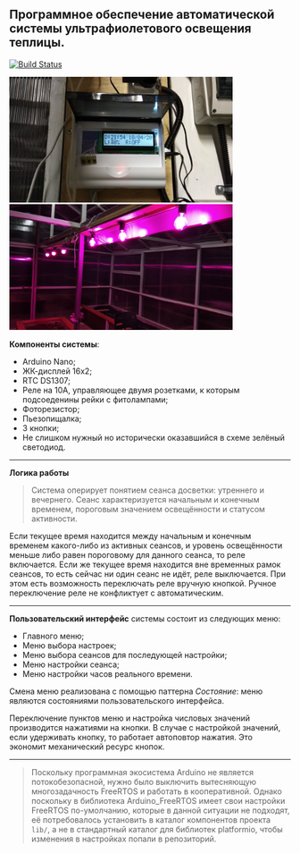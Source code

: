 ## Программное обеспечение автоматической системы ультрафиолетового освещения теплицы.

[![Build Status](https://travis-ci.org/Danya0x07/UV_LightingAutomation.svg?branch=master)](https://travis-ci.org/Danya0x07/UV_LightingAutomation)

<img src="./img1.jpg" width="400"><img src="./img2.jpg" width="400">

**Компоненты системы**:
- Arduino Nano;
- ЖК-дисплей 16х2;
- RTC DS1307;
- Реле на 10А, управляющее двумя розетками, к которым подсоеденины рейки с фитолампами;
- Фоторезистор;
- Пьезопищалка;
- 3 кнопки;
- Не слишком нужный но исторически оказавшийся в схеме зелёный светодиод.
-------------------------------------------------------------------------

**Логика работы**
>Система оперирует понятием сеанса досветки: утреннего и вечернего. Сеанс характеризуется начальным и конечным временем,
пороговым значением освещённости и статусом активности.

Если текущее время находится между начальным и конечным временем какого-либо из активных сеансов, и уровень освещённости
меньше либо равен пороговому для данного сеанса, то реле включается. Если же текущее время находится вне временных
рамок сеансов, то есть сейчас ни один сеанс не идёт, реле выключается. При этом есть возможность переключать реле вручную
кнопкой. Ручное переключение реле не конфликтует с автоматическим.

---------------------------------------------------------------------------------------------------------------------------

**Пользовательский интерфейс** системы состоит из следующих меню:
- Главного меню;
- Меню выбора настроек;
- Меню выбора сеансов для последующей настройки;
- Меню настройки сеанса;
- Меню настройки часов реального времени.

Смена меню реализована с помощью паттерна *Состояние*: меню являются состояниями пользовательского интерфейса.

Переключение пунктов меню и настройка числовых значений производится нажатиями на кнопки. 
В случае с настройкой значений, если удерживать кнопку, то работает автоповтор нажатия. 
Это экономит механический ресурс кнопок.

---------------------------------------------------------------------------------------------------------------

>Поскольку программная экосистема Arduino не является потокобезопасной, нужно было выключить вытесняющую многозадачность
FreeRTOS и работать в кооперативной. Однако поскольку в библиотека Arduino_FreeRTOS имеет свои настройки FreeRTOS
по-умолчанию, которые в данной ситуации не подходят, её потребовалось установить в каталог компонентов
проекта `lib/`, а не в стандартный каталог для библиотек platformio, чтобы изменения в настройках попали в репозиторий.

